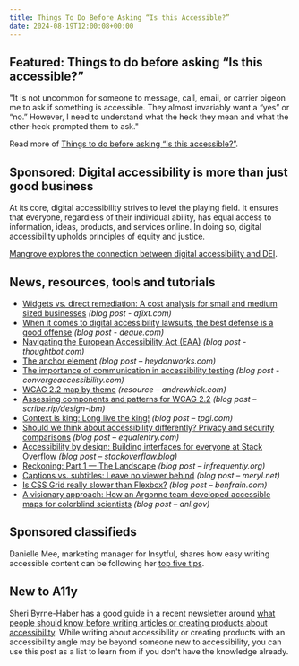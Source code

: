 ```yaml
---
title: Things To Do Before Asking “Is this Accessible?”
date: 2024-08-19T12:00:08+00:00
---
```


## Featured: Things to do before asking “Is this accessible?”

"It is not uncommon for someone to message, call, email, or carrier pigeon me to ask if something is accessible. They almost invariably want a “yes” or “no.” However, I need to understand what the heck they mean and what the other-heck prompted them to ask."

Read more of [Things to do before asking “Is this accessible?”](https://adrianroselli.com/2024/08/things-to-do-before-asking-is-this-accessible.html).

## Sponsored: Digital accessibility is more than just good business

At its core, digital accessibility strives to level the playing field. It ensures that everyone, regardless of their individual ability, has equal access to information, ideas, products, and services online. In doing so, digital accessibility upholds principles of equity and justice.

[Mangrove explores the connection between digital accessibility and DEI](https://bit.ly/3X4VlkC).

## News, resources, tools and tutorials

- [Widgets vs. direct remediation: A cost analysis for small and medium sized businesses](https://afixt.com/widgets-vs-direct-remediation-a-cost-analysis-for-smbs/) *(blog post - afixt.com)*
- [When it comes to digital accessibility lawsuits, the best defense is a good offense](https://www.deque.com/blog/when-it-comes-to-digital-accessibility-lawsuits-the-best-defense-is-a-good-offense/) *(blog post - deque.com)*
- [Navigating the European Accessibility Act (EAA)](https://thoughtbot.com/blog/navigating-the-european-accessibility-act) *(blog post - thoughtbot.com)*
- [The anchor element](https://heydonworks.com/article/the-anchor-element/) *(blog post – heydonworks.com)*
- [The importance of communication in accessibility testing](https://convergeaccessibility.com/2024/08/12/the-importance-of-communication-in-accessibility-testing/) *(blog post - convergeaccessibility.com)*
- [WCAG 2.2 map by theme](https://www.andrewhick.com/accessibility/wcag-map/) *(resource – andrewhick.com)*
- [Assessing components and patterns for WCAG 2.2](https://scribe.rip/design-ibm/assessing-components-and-patterns-for-wcag-2-2-47ee3f0f468e) *(blog post – scribe.rip/design-ibm)*
- [Context is king: Long live the king!](https://www.tpgi.com/context-is-king-long-live-the-king/) *(blog post – tpgi.com)*
- [Should we think about accessibility differently? Privacy and security comparisons](https://equalentry.com/accessibility-privacy-security/) *(blog post – equalentry.com)*
- [Accessibility by design: Building interfaces for everyone at Stack Overflow](https://stackoverflow.blog/2024/08/07/accessibility-by-design-building-interfaces-for-everyone-at-stack-overflow/) *(blog post – stackoverflow.blog)*
- [Reckoning: Part 1 — The Landscape](https://infrequently.org/2024/08/the-landscape/) *(blog post – infrequently.org)*
- [Captions vs. subtitles: Leave no viewer behind](https://meryl.net/captions-vs-subtitles/) *(blog post – meryl.net)*
- [Is CSS Grid really slower than Flexbox?](https://benfrain.com/is-css-grid-really-slower-than-flexbox/) *(blog post – benfrain.com)*
- [A visionary approach: How an Argonne team developed accessible maps for colorblind scientists](https://www.anl.gov/article/a-visionary-approach-how-an-argonne-team-developed-accessible-maps-for-colorblind-scientists) *(blog post – anl.gov)*

## Sponsored classifieds

Danielle Mee, marketing manager for Insytful, shares how easy writing accessible content can be following her [top five tips](https://www.insytful.com/community/blog/five-ways-to-make-your-web-content-accessible-online?utm_source=a11y+weekly&utm_medium=email&utm_campaign=a11y_weekly_august&utm_id=A11y0824&utm_content=5+ways+to+accessible+content).

## New to A11y

Sheri Byrne-Haber has a good guide in a recent newsletter around [what people should know before writing articles or creating products about accessibility](https://buttondown.com/access-ability/archive/what-people-should-know-before-writing-articles-9096/). While writing about accessibility or creating products with an accessibility angle may be beyond someone new to accessibility, you can use this post as a list to learn from if you don't have the knowledge already.
